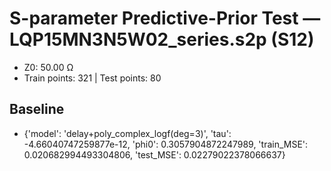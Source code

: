 # S-parameter Predictive-Prior Test — LQP15MN3N5W02_series.s2p (S12)
- Z0: 50.00 Ω
- Train points: 321  |  Test points: 80

## Baseline
- {'model': 'delay+poly_complex_logf(deg=3)', 'tau': -4.66040747259877e-12, 'phi0': 0.3057904872247989, 'train_MSE': 0.020682994493304806, 'test_MSE': 0.02279022378066637}